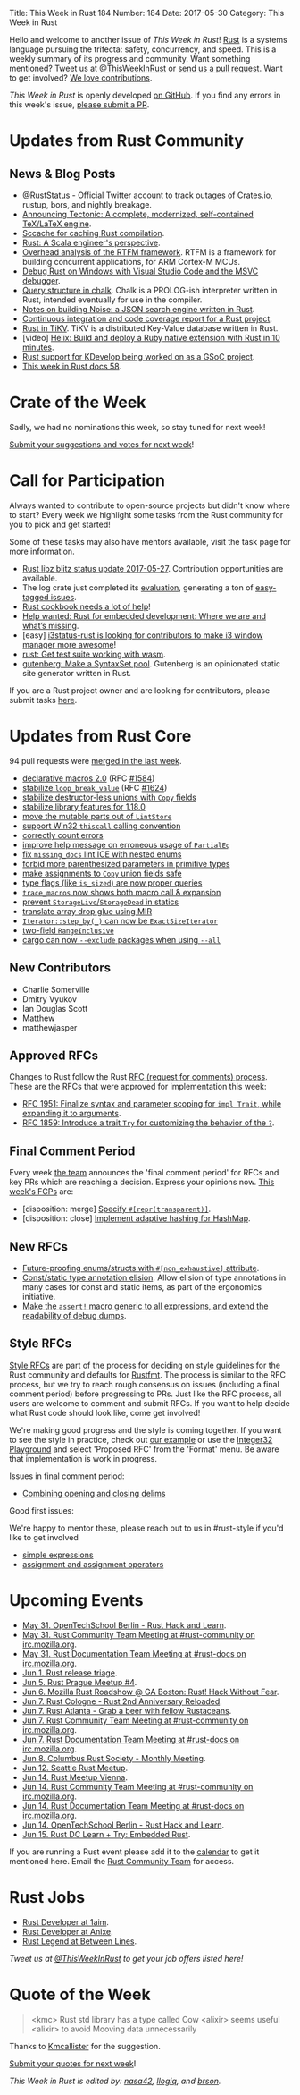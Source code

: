 Title: This Week in Rust 184
Number: 184
Date: 2017-05-30
Category: This Week in Rust

Hello and welcome to another issue of *This Week in Rust*!
[Rust](http://rust-lang.org) is a systems language pursuing the trifecta: safety, concurrency, and speed.
This is a weekly summary of its progress and community.
Want something mentioned? Tweet us at [@ThisWeekInRust](https://twitter.com/ThisWeekInRust) or [send us a pull request](https://github.com/cmr/this-week-in-rust).
Want to get involved? [We love contributions](https://github.com/rust-lang/rust/blob/master/CONTRIBUTING.md).

*This Week in Rust* is openly developed [on GitHub](https://github.com/cmr/this-week-in-rust).
If you find any errors in this week's issue, [please submit a PR](https://github.com/cmr/this-week-in-rust/pulls).

# Updates from Rust Community

## News & Blog Posts

* [@RustStatus](https://twitter.com/RustStatus) - Official Twitter account to track outages of Crates.io, rustup, bors, and nightly breakage.
* [Announcing Tectonic: A complete, modernized, self-contained TeX/LaTeX engine](https://users.rust-lang.org/t/tectonic-a-complete-modernized-self-contained-tex-latex-engine/11053).
* [Sccache for caching Rust compilation](https://users.rust-lang.org/t/sccache-for-caching-rust-compilation/10960).
* [Rust: A Scala engineer's perspective](https://beachape.com/blog/2017/05/24/rust-from-scala/).
* [Overhead analysis of the RTFM framework](http://blog.japaric.io/rtfm-overhead/). RTFM is a framework for building concurrent applications, for ARM Cortex-M MCUs.
* [Debug Rust on Windows with Visual Studio Code and the MSVC debugger](https://www.brycevandyk.com/debug-rust-on-windows-with-visual-studio-code-and-the-msvc-debugger/).
* [Query structure in chalk](http://smallcultfollowing.com/babysteps/blog/2017/05/25/query-structure-in-chalk/). Chalk is a PROLOG-ish interpreter written in Rust, intended eventually for use in the compiler.
* [Notes on building Noise: a JSON search engine written in Rust](http://damienkatz.net/2017/05/23/notes-on-building-noise-a-json-search-engine-written-in-rust/).
* [Continuous integration and code coverage report for a Rust project](https://medium.com/@Razican/continuous-integration-and-code-coverage-report-for-a-rust-project-5dfd4d68fbe5).
* [Rust in TiKV](https://pingcap.github.io/blog/2017/05/27/rust-in-tikv/). TiKV is a distributed Key-Value database written in Rust.
* [video] [Helix: Build and deploy a Ruby native extension with Rust in 10 minutes](https://www.youtube.com/watch?v=nq1nNx8-fNQ).
* [Rust support for KDevelop being worked on as a GSoC project](https://perplexinglyemma.blogspot.in/2017/05/summer-of-coding.html).
* [This week in Rust docs 58](https://guillaumegomez.github.io/this-week-in-rust-docs/blog/this-week-in-rust-docs-58).


# Crate of the Week

Sadly, we had no nominations this week, so stay tuned for next week!

[Submit your suggestions and votes for next week][submit_crate]!

[submit_crate]: https://users.rust-lang.org/t/crate-of-the-week/2704

# Call for Participation

Always wanted to contribute to open-source projects but didn't know where to start?
Every week we highlight some tasks from the Rust community for you to pick and get started!

Some of these tasks may also have mentors available, visit the task page for more information.

* [Rust libz blitz status update 2017-05-27](https://internals.rust-lang.org/t/rust-libz-blitz/5184/47). Contribution opportunities are available.
* The log crate just completed its [evaluation](https://internals.rust-lang.org/t/crate-evaluation-for-2017-05-16-log/5185/50), generating a ton of [easy-tagged issues](https://github.com/rust-lang-nursery/log/issues?utf8=%E2%9C%93&q=is%3Aissue%20is%3Aopen%20label%3A%22help%20wanted%22%20label%3Aeasy).
* [Rust cookbook needs a lot of help](https://github.com/brson/rust-cookbook/issues?q=is%3Aissue+is%3Aopen+label%3Aexample)!
* [Help wanted: Rust for embedded development: Where we are and what’s missing](https://users.rust-lang.org/t/rust-for-embedded-development-where-we-are-and-whats-missing/10861).
* [easy] [i3status-rust is looking for contributors to make i3 window manager more awesome](https://github.com/XYunknown/i3status-rust)!
* [rust: Get test suite working with wasm](https://github.com/rust-lang/rust/issues/38800).
* [gutenberg: Make a SyntaxSet pool](https://github.com/Keats/gutenberg/issues/70). Gutenberg is an opinionated static site generator written in Rust.

If you are a Rust project owner and are looking for contributors, please submit tasks [here][guidelines].

[guidelines]: https://users.rust-lang.org/t/twir-call-for-participation/4821

# Updates from Rust Core

94 pull requests were [merged in the last week][merged].

[merged]: https://github.com/issues?q=is%3Apr+org%3Arust-lang+is%3Amerged+merged%3A2017-05-22..2017-05-29

* [declarative macros 2.0](https://github.com/rust-lang/rust/pull/40847) (RFC [#1584](https://github.com/rust-lang/rfcs/blob/0f130f5341574a881283fc00b36166ab4109d669/text/1584-macros.md))
* [stabilize `loop_break_value`](https://github.com/rust-lang/rust/pull/42016) (RFC [#1624](https://github.com/rust-lang/rfcs/blob/0f130f5341574a881283fc00b36166ab4109d669/text/1624-loop-break-value.md))
* [stabilize destructor-less unions with `Copy` fields](https://github.com/rust-lang/rust/pull/42068)
* [stabilize library features for 1.18.0](https://github.com/rust-lang/rust/pull/41904)
* [move the mutable parts out of `LintStore`](https://github.com/rust-lang/rust/pull/42052)
* [support Win32 `thiscall` calling convention](https://github.com/rust-lang/rust/pull/42058)
* [correctly count errors](https://github.com/rust-lang/rust/pull/42150)
* [improve help message on erroneous usage of `PartialEq`](https://github.com/rust-lang/rust/pull/41559)
* [fix `missing_docs` lint ICE with nested enums](https://github.com/rust-lang/rust/pull/42262)
* [forbid more parenthesized parameters in primitive types](https://github.com/rust-lang/rust/pull/41856)
* [make assignments to `Copy` union fields safe](https://github.com/rust-lang/rust/pull/42083)
* [type flags (like `is_sized`) are now proper queries](https://github.com/rust-lang/rust/pull/42015)
* [`trace_macros` now shows both macro call & expansion](https://github.com/rust-lang/rust/pull/42103)
* [prevent `StorageLive`/`StorageDead` in statics](https://github.com/rust-lang/rust/pull/42023)
* [translate array drop glue using MIR](https://github.com/rust-lang/rust/pull/41917)
* [`Iterator::step_by(_)` can now be `ExactSizeIterator`](https://github.com/rust-lang/rust/pull/42167)
* [two-field `RangeInclusive`](https://github.com/rust-lang/rust/pull/42134)
* [cargo can now `--exclude` packages when using `--all`](https://github.com/rust-lang/cargo/pull/4031)

## New Contributors

* Charlie Somerville
* Dmitry Vyukov
* Ian Douglas Scott
* Matthew
* matthewjasper

## Approved RFCs

Changes to Rust follow the Rust [RFC (request for comments)
process](https://github.com/rust-lang/rfcs#rust-rfcs). These
are the RFCs that were approved for implementation this week:

* [RFC 1951: Finalize syntax and parameter scoping for `impl Trait`, while expanding it to arguments](https://github.com/rust-lang/rfcs/pull/1951).
* [RFC 1859: Introduce a trait `Try` for customizing the behavior of the `?`](https://github.com/rust-lang/rfcs/pull/1859).

## Final Comment Period

Every week [the team](https://www.rust-lang.org/team.html) announces the
'final comment period' for RFCs and key PRs which are reaching a
decision. Express your opinions now. [This week's FCPs][fcp] are:

[fcp]: https://github.com/rust-lang/rfcs/labels/final-comment-period

* [disposition: merge] [Specify `#[repr(transparent)]`](https://github.com/rust-lang/rfcs/pull/1758).
* [disposition: close] [Implement adaptive hashing for HashMap](https://github.com/rust-lang/rfcs/pull/1796).

## New RFCs

* [Future-proofing enums/structs with `#[non_exhaustive]` attribute](https://github.com/rust-lang/rfcs/pull/2008).
* [Const/static type annotation elision](https://github.com/rust-lang/rfcs/pull/2010). Allow elision of type annotations in many cases for const and static items, as part of the ergonomics initiative.
* [Make the `assert!` macro generic to all expressions, and extend the readability of debug dumps](https://github.com/rust-lang/rfcs/pull/2011).

## Style RFCs

[Style RFCs](https://github.com/rust-lang-nursery/fmt-rfcs) are part of the process for deciding on style guidelines for the Rust community and defaults for [Rustfmt](https://github.com/rust-lang-nursery/rustfmt). The process is similar to the RFC process, but we try to reach rough consensus on issues (including a final comment period) before progressing to PRs. Just like the RFC process, all users are welcome to comment and submit RFCs. If you want to help decide what Rust code should look like, come get involved!

We're making good progress and the style is coming together. If you want to see the style in practice, check out [our example](https://github.com/rust-lang-nursery/fmt-rfcs/blob/master/example/lists.rs) or use the [Integer32 Playground](https://play.integer32.com/) and select 'Proposed RFC' from the 'Format' menu. Be aware that implementation is work in progress.

Issues in final comment period:

* [Combining opening and closing delims](https://github.com/rust-lang-nursery/fmt-rfcs/issues/61)

Good first issues:

We're happy to mentor these, please reach out to us in #rust-style if you'd like to get involved

* [simple expressions](https://github.com/rust-lang-nursery/fmt-rfcs/issues/68)
* [assignment and assignment operators](https://github.com/rust-lang-nursery/fmt-rfcs/issues/67)

# Upcoming Events

* [May 31. OpenTechSchool Berlin - Rust Hack and Learn](https://www.meetup.com/opentechschool-berlin/events/239889748/).
* [May 31. Rust Community Team Meeting at #rust-community on irc.mozilla.org](https://chat.mibbit.com/?server=irc.mozilla.org&channel=%23rust-community).
* [May 31. Rust Documentation Team Meeting at #rust-docs on irc.mozilla.org](https://chat.mibbit.com/?server=irc.mozilla.org&channel=%23rust-docs).
* [Jun  1. Rust release triage](https://internals.rust-lang.org/t/release-cycle-triage-proposal/3544).
* [Jun  5. Rust Prague Meetup #4](https://www.meetup.com/rust-prague/events/240025447/).
* [Jun  6. Mozilla Rust Roadshow @ GA Boston: Rust! Hack Without Fear](https://generalassemb.ly/education/ga-mozilla-developer-roadshow-presents-rust-hack-without-fear/boston/36069).
* [Jun  7. Rust Cologne - Rust 2nd Anniversary Reloaded](http://rust.cologne/2017/06/07/rust-2nd-aniversary-part-2.html).
* [Jun  7. Rust Atlanta - Grab a beer with fellow Rustaceans](https://www.meetup.com/Rust-ATL/events/240072184/).
* [Jun  7. Rust Community Team Meeting at #rust-community on irc.mozilla.org](https://chat.mibbit.com/?server=irc.mozilla.org&channel=%23rust-community).
* [Jun  7. Rust Documentation Team Meeting at #rust-docs on irc.mozilla.org](https://chat.mibbit.com/?server=irc.mozilla.org&channel=%23rust-docs).
* [Jun  8. Columbus Rust Society - Monthly Meeting](https://www.meetup.com/columbus-rs/events/240198831/).
* [Jun 12. Seattle Rust Meetup](https://www.meetup.com/Seattle-Rust-Meetup/events/239841907/).
* [Jun 14. Rust Meetup Vienna](https://www.eventbrite.com/e/rust-meetup-vienna-tickets-34958469724).
* [Jun 14. Rust Community Team Meeting at #rust-community on irc.mozilla.org](https://chat.mibbit.com/?server=irc.mozilla.org&channel=%23rust-community).
* [Jun 14. Rust Documentation Team Meeting at #rust-docs on irc.mozilla.org](https://chat.mibbit.com/?server=irc.mozilla.org&channel=%23rust-docs).
* [Jun 14. OpenTechSchool Berlin - Rust Hack and Learn](https://www.meetup.com/opentechschool-berlin/events/240113597/).
* [Jun 15. Rust DC Learn + Try: Embedded Rust](https://www.meetup.com/RustDC/events/239115658/).

If you are running a Rust event please add it to the [calendar] to get
it mentioned here. Email the [Rust Community Team][community] for access.

[calendar]: https://www.google.com/calendar/embed?src=apd9vmbc22egenmtu5l6c5jbfc%40group.calendar.google.com
[community]: mailto:community-team@rust-lang.org

# Rust Jobs

* [Rust Developer at 1aim](https://rustjobs.rs/jobs/22/1aim-gmbh-rust-developer).
* [Rust Developer at Anixe](https://rustjobs.rs/jobs/21/anixe-rust-developer).
* [Rust Legend at Between Lines](https://rustjobs.rs/jobs/20/between-lines-ltd-rust-legend).

*Tweet us at [@ThisWeekInRust](https://twitter.com/ThisWeekInRust) to get your job offers listed here!*

# Quote of the Week

> <kmc\> Rust std library has a type called Cow
> <alixir\> seems useful
> <alixir\> to avoid Mooving data unnecessarily

Thanks to [Kmcallister](https://users.rust-lang.org/t/twir-quote-of-the-week/328/403) for the suggestion.

[Submit your quotes for next week][submit]!

[submit]: http://users.rust-lang.org/t/twir-quote-of-the-week/328

*This Week in Rust is edited by: [nasa42](https://github.com/nasa42), [llogiq](https://github.com/llogiq), and [brson](https://github.com/brson).*
